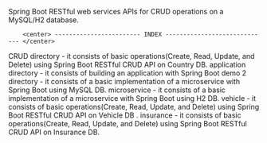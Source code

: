 Spring Boot RESTful web services APIs for CRUD operations on a MySQL/H2 database. 

        <center> ------------------------ INDEX ----------------------------- </center>

CRUD directory          - it consists of basic operations(Create, Read, Update, and Delete) using Spring Boot RESTful CRUD API on Country DB.
application directory   - it consists of building an application with Spring Boot
demo 2 directory        - it consists of a basic implementation of a microservice with Spring Boot using MySQL DB.
microservice            - it consists of a basic implementation of a microservice with Spring Boot using H2 DB.
vehicle                 - it consists of basic operations(Create, Read, Update, and Delete) using Spring Boot RESTful CRUD API on Vehicle DB .
insurance               - it consists of basic operations(Create, Read, Update, and Delete) using Spring Boot RESTful CRUD API on Insurance DB.

